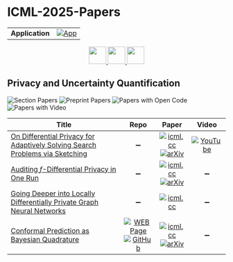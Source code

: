 # ICML-2025-Papers

<table>
    <tr>
        <td><strong>Application</strong></td>
        <td>
            <a href="https://huggingface.co/spaces/DmitryRyumin/NewEraAI-Papers" style="float:left;">
                <img src="https://img.shields.io/badge/🤗-NewEraAI--Papers-FFD21F.svg" alt="App" />
            </a>
        </td>
    </tr>
</table>

<div align="center">
    <a href="https://github.com/DmitryRyumin/ICML-2025-Papers/blob/main/sections/2025/main/positions-generative-ai-evaluation.md">
        <img src="https://cdn.jsdelivr.net/gh/DmitryRyumin/NewEraAI-Papers@main/images/left.svg" width="40" alt="" />
    </a>
    <a href="https://github.com/DmitryRyumin/ICML-2025-Papers/blob/main/README.md">
        <img src="https://cdn.jsdelivr.net/gh/DmitryRyumin/NewEraAI-Papers@main/images/home.svg" width="40" alt="" />
    </a>
    <a href="https://github.com/DmitryRyumin/ICML-2025-Papers/blob/main/sections/2025/main/applications-in-science-and-language.md">
        <img src="https://cdn.jsdelivr.net/gh/DmitryRyumin/NewEraAI-Papers@main/images/right.svg" width="40" alt="" />
    </a>
</div>

## Privacy and Uncertainty Quantification

![Section Papers](https://img.shields.io/badge/Section%20Papers-4-42BA16) ![Preprint Papers](https://img.shields.io/badge/Preprint%20Papers-3-b31b1b) ![Papers with Open Code](https://img.shields.io/badge/Papers%20with%20Open%20Code-1-1D7FBF) ![Papers with Video](https://img.shields.io/badge/Papers%20with%20Video-1-FF0000)

| **Title** | **Repo** | **Paper** | **Video** |
|-----------|:--------:|:---------:|:---------:|
| [On Differential Privacy for Adaptively Solving Search Problems via Sketching](https://icml.cc/virtual/2025/poster/44265) | :heavy_minus_sign: | [![icml.cc](https://img.shields.io/badge/html-icml.cc-2494E0.svg)](https://icml.cc/virtual/2025/poster/44265) <br /> [![arXiv](https://img.shields.io/badge/arXiv-2506.05503-b31b1b.svg)](http://arxiv.org/abs/2506.05503) | [![YouTube](https://img.shields.io/badge/YouTube-%23FF0000.svg?style=for-the-badge&logo=YouTube&logoColor=white)](https://www.youtube.com/watch?v=5U1mGEJ88JA) |
| [Auditing $f$-Differential Privacy in One Run](https://icml.cc/virtual/2025/poster/45436) | :heavy_minus_sign: | [![icml.cc](https://img.shields.io/badge/html-icml.cc-2494E0.svg)](https://icml.cc/virtual/2025/poster/45436) <br /> [![arXiv](https://img.shields.io/badge/arXiv-2410.22235-b31b1b.svg)](http://arxiv.org/abs/2410.22235) | :heavy_minus_sign: |
| [Going Deeper into Locally Differentially Private Graph Neural Networks](https://icml.cc/virtual/2025/poster/46579) | :heavy_minus_sign: | [![icml.cc](https://img.shields.io/badge/html-icml.cc-2494E0.svg)](https://icml.cc/virtual/2025/poster/46579) | :heavy_minus_sign: |
| [Conformal Prediction as Bayesian Quadrature](https://icml.cc/virtual/2025/poster/45390) | [![WEB Page](https://img.shields.io/badge/WEB-Page-159957.svg)](https://jakesnell.com/projects/conformal-as-bayes-quad/) <br /> [![GitHub](https://img.shields.io/github/stars/jakesnell/conformal-as-bayes-quad?style=flat)](https://github.com/jakesnell/conformal-as-bayes-quad) | [![icml.cc](https://img.shields.io/badge/html-icml.cc-2494E0.svg)](https://icml.cc/virtual/2025/poster/45390) <br /> [![arXiv](https://img.shields.io/badge/arXiv-2502.13228-b31b1b.svg)](http://arxiv.org/abs/2502.13228) | :heavy_minus_sign: |
